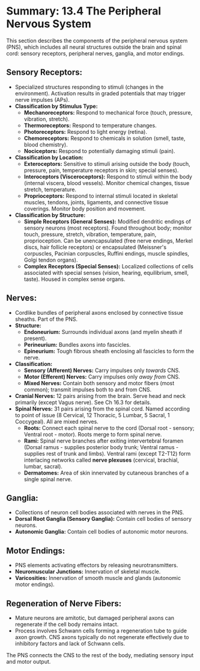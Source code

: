 # Summary: 13.4 The Peripheral Nervous System

This section describes the components of the peripheral nervous system (PNS), which includes all neural structures outside the brain and spinal cord: sensory receptors, peripheral nerves, ganglia, and motor endings.

## Sensory Receptors:

*   Specialized structures responding to stimuli (changes in the environment). Activation results in graded potentials that may trigger nerve impulses (APs).
*   **Classification by Stimulus Type:**
    *   **Mechanoreceptors:** Respond to mechanical force (touch, pressure, vibration, stretch).
    *   **Thermoreceptors:** Respond to temperature changes.
    *   **Photoreceptors:** Respond to light energy (retina).
    *   **Chemoreceptors:** Respond to chemicals in solution (smell, taste, blood chemistry).
    *   **Nociceptors:** Respond to potentially damaging stimuli (pain).
*   **Classification by Location:**
    *   **Exteroceptors:** Sensitive to stimuli arising outside the body (touch, pressure, pain, temperature receptors in skin; special senses).
    *   **Interoceptors (Visceroceptors):** Respond to stimuli within the body (internal viscera, blood vessels). Monitor chemical changes, tissue stretch, temperature.
    *   **Proprioceptors:** Respond to internal stimuli located in skeletal muscles, tendons, joints, ligaments, and connective tissue coverings. Monitor body position and movement.
*   **Classification by Structure:**
    *   **Simple Receptors (General Senses):** Modified dendritic endings of sensory neurons (most receptors). Found throughout body; monitor touch, pressure, stretch, vibration, temperature, pain, proprioception. Can be unencapsulated (free nerve endings, Merkel discs, hair follicle receptors) or encapsulated (Meissner's corpuscles, Pacinian corpuscles, Ruffini endings, muscle spindles, Golgi tendon organs).
    *   **Complex Receptors (Special Senses):** Localized collections of cells associated with special senses (vision, hearing, equilibrium, smell, taste). Housed in complex sense organs.

## Nerves:

*   Cordlike bundles of peripheral axons enclosed by connective tissue sheaths. Part of the PNS.
*   **Structure:**
    *   **Endoneurium:** Surrounds individual axons (and myelin sheath if present).
    *   **Perineurium:** Bundles axons into fascicles.
    *   **Epineurium:** Tough fibrous sheath enclosing all fascicles to form the nerve.
*   **Classification:**
    *   **Sensory (Afferent) Nerves:** Carry impulses only *towards* CNS.
    *   **Motor (Efferent) Nerves:** Carry impulses only *away from* CNS.
    *   **Mixed Nerves:** Contain both sensory and motor fibers (most common); transmit impulses both to and from CNS.
*   **Cranial Nerves:** 12 pairs arising from the brain. Serve head and neck primarily (except Vagus nerve). See Ch 16.3 for details.
*   **Spinal Nerves:** 31 pairs arising from the spinal cord. Named according to point of issue (8 Cervical, 12 Thoracic, 5 Lumbar, 5 Sacral, 1 Coccygeal). All are mixed nerves.
    *   **Roots:** Connect each spinal nerve to the cord (Dorsal root - sensory; Ventral root - motor). Roots merge to form spinal nerve.
    *   **Rami:** Spinal nerve branches after exiting intervertebral foramen (Dorsal ramus - supplies posterior body trunk; Ventral ramus - supplies rest of trunk and limbs). Ventral rami (except T2-T12) form interlacing networks called **nerve plexuses** (cervical, brachial, lumbar, sacral).
    *   **Dermatomes:** Area of skin innervated by cutaneous branches of a single spinal nerve.

## Ganglia:

*   Collections of neuron cell bodies associated with nerves in the PNS.
*   **Dorsal Root Ganglia (Sensory Ganglia):** Contain cell bodies of sensory neurons.
*   **Autonomic Ganglia:** Contain cell bodies of autonomic motor neurons.

## Motor Endings:

*   PNS elements activating effectors by releasing neurotransmitters.
*   **Neuromuscular Junctions:** Innervation of skeletal muscle.
*   **Varicosities:** Innervation of smooth muscle and glands (autonomic motor endings).

## Regeneration of Nerve Fibers:

*   Mature neurons are amitotic, but damaged peripheral axons can regenerate if the cell body remains intact.
*   Process involves Schwann cells forming a regeneration tube to guide axon growth. CNS axons typically do not regenerate effectively due to inhibitory factors and lack of Schwann cells.

The PNS connects the CNS to the rest of the body, mediating sensory input and motor output.
